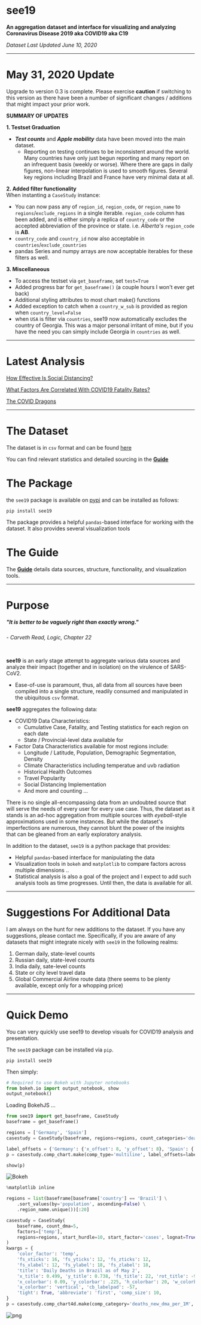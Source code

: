 # see19

**An aggregation dataset and interface for visualizing 
           and analyzing Coronavirus Disease 2019 aka COVID19 
           aka C19**

*Dataset Last Updated June 10, 2020*
       

***
# May 31, 2020 Update 

Upgrade to version 0.3 is complete. Please exercise **caution** if switching to this version as there have been a number of significant changes / additions that might impact your prior work.

**SUMMARY OF UPDATES**

**1. Testset Graduation**
* ***Test counts*** and ***Apple mobility*** data have been moved into the main dataset.
    * Reporting on testing continues to be inconsistent around the world. Many countries have only just begun reporting and many report on an infrequent basis (weekly or worse). Where there are gaps in daily figures, non-linear interpolation is used to smooth figures. Several key regions including Brazil and France have very minimal data at all.

**2. Added filter functionality**   
When instanting a `CaseStudy` instance:
* You can now pass any of `region_id`, `region_code`, or `region_name` to `regions`/`exclude_regions` in a single iterable. `region_code` column has been added, and is either simply a replica of `country_code` or the accepted abbreviation of the province or state. i.e. *Alberta's* `region_code` is **AB**.
* `country_code` and `country_id` now also acceptable in `countries`/`exclude_countries`
* pandas Series and numpy arrays are now acceptable iterables for these filters as well.

**3. Miscellaneous**    
* To access the testset via `get_baseframe`, set `test=True`
* Added progress bar for `get_baseframe()` (a couple hours I won't ever get back)
* Additional styling attributes to most chart make() functions
* Added exception to catch when a `country_w_sub` is provided as region when `country_level=False`
* when `USA` is filter via `countries`, see19 now automatically excludes the country of Georgia. This was a major personal irritant of mine, but if you have the need you can simply include Georgia in `countries` as well.


***
# Latest Analysis
[How Effective Is Social Distancing?](https://ryanskene.github.io/see19/analysis/How%20Effective%20Is%20Social%20Distancing%3F.html)

[What Factors Are Correlated With COVID19 Fatality Rates?](https://ryanskene.github.io/see19/analysis/What%20Factors%20Are%20Correlated%20With%20COVID19%20Fatality%20Rates%3F.html)

[The COVID Dragons](https://ryanskene.github.io/see19/analysis/The%20COVID%20Dragons.html)

***
# The Dataset
The dataset is in `csv` format and can be found [here](https://github.com/ryanskene/see19/tree/master/dataset)

You can find relevant statistics and detailed sourcing in the **[Guide](https://ryanskene.github.io/see19/)**

# The Package

the `see19` package is available on [pypi](https://pypi.org/project/see19/) and can be installed as follows:

`pip install see19`

The package provides a helpful `pandas`-based interface for working with the dataset. It also provides several visualization tools 

# The Guide
The **[Guide](https://ryanskene.github.io/see19/)** details data sources, structure, functionality, and visualization tools.

***
# Purpose

##### _"It is better to be vaguely right than exactly wrong."_   

_- Carveth Read, Logic, Chapter 22_

<br/>

**see19** is an early stage attempt to aggregate various data sources and analyze their impact (together and in isolation) on the virulence of SARS-CoV2.

* Ease-of-use is paramount, thus, all data from all sources have been compiled into a single structure, readily consumed and manipulated in the ubiquitous `csv` format.

**see19** aggregates the following data:

* COVID19 Data Characteristics:
    * Cumulative Case, Fatality, and Testing statistics for each region on each date
    * State / Provincial-level data available for
* Factor Data Characteristics available for most regions include:
    * Longitude / Latitude, Population, Demographic Segmentation, Density
    * Climate Characteristics including temperatue and uvb radiation
    * Historical Health Outcomes
    * Travel Popularity
    * Social Distancing Implementation
    * And more and counting ...

There is no single all-encompassing data from an undoubted source that will serve the needs of every user for every use case. Thus, the dataset as it stands is an ad-hoc aggregation from multiple sources with *eyeball*-style approximations used in some instances. But while the dataset's imperfections are numerous, they cannot blunt the power of the insights that can be gleaned from an early exploratory analysis.

In addition to the dataset, `see19` is a python package that provides:
* Helpful `pandas`-based interface for manipulating the data
* Visualization tools in `bokeh` and `matplotlib` to compare factors across multiple dimensions ..
* Statistical analysis is also a goal of the project and I expect to add such analysis tools as time progresses. Until then, the data is available for all.

***
# Suggestions For Additional Data

I am always on the hunt for new additions to the dataset. If you have any suggestions, please contact me. Specifically, if you are aware of any datasets that might integrate nicely with `see19` in the following realms:

1. German daily, state-level counts
2. Russian daily, state-level counts
3. India daily, sate-level counts
3. State or city level travel data
4. Global Commercial Airline route data (there seems to be plenty available, except only for a whopping price)

***
# Quick Demo

You can very quickly use see19 to develop visuals for COVID19 analysis and presentation.

The `see19` package can be installed via `pip`.

`pip install see19`

Then simply:


```python
# Required to use Bokeh with Jupyter notebooks
from bokeh.io import output_notebook, show
output_notebook()
```



<div class="bk-root">
    <a href="https://bokeh.org" target="_blank" class="bk-logo bk-logo-small bk-logo-notebook"></a>
    <span id="1098">Loading BokehJS ...</span>
</div>





```python
from see19 import get_baseframe, CaseStudy
baseframe = get_baseframe()
```


```python
regions = ['Germany', 'Spain']
casestudy = CaseStudy(baseframe, regions=regions, count_categories='deaths_new_dma_per_1M')

label_offsets = {'Germany': {'x_offset': 8, 'y_offset': 8}, 'Spain': {'x_offset': 5, 'y_offset': 5}}  
p = casestudy.comp_chart.make(comp_type='multiline', label_offsets=label_offsets, width=750)

show(p)
```








<div class="bk-root" id="2cb9eebd-d32e-4a12-9471-f8c7f7499755" data-root-id="1100"></div>





![Bokeh](README_files/bokeh.png)


```python
%matplotlib inline
```


```python
regions = list(baseframe[baseframe['country'] == 'Brazil'] \
    .sort_values(by='population', ascending=False) \
    .region_name.unique())[:20]

casestudy = CaseStudy(
    baseframe, count_dma=5, 
    factors=['temp'],
    regions=regions, start_hurdle=10, start_factor='cases', lognat=True,
)
kwargs = {
    'color_factor': 'temp',
    'fs_xticks': 16, 'fs_yticks': 12, 'fs_zticks': 12,
    'fs_xlabel': 12, 'fs_ylabel': 18, 'fs_zlabel': 18,
    'title': 'Daily Deaths in Brazil as of May 2',
    'x_title': 0.499, 'y_title': 0.738, 'fs_title': 22, 'rot_title': -9.5,
    'x_colorbar': 0.09, 'y_colorbar': .225, 'h_colorbar': 20, 'w_colorbar': .01, 
    'a_colorbar': 'vertical', 'cb_labelpad': -57,
    'tight': True, 'abbreviate': 'first', 'comp_size': 10,
}
p = casestudy.comp_chart4d.make(comp_category='deaths_new_dma_per_1M', **kwargs)
```


![png](output_14_0.png)


